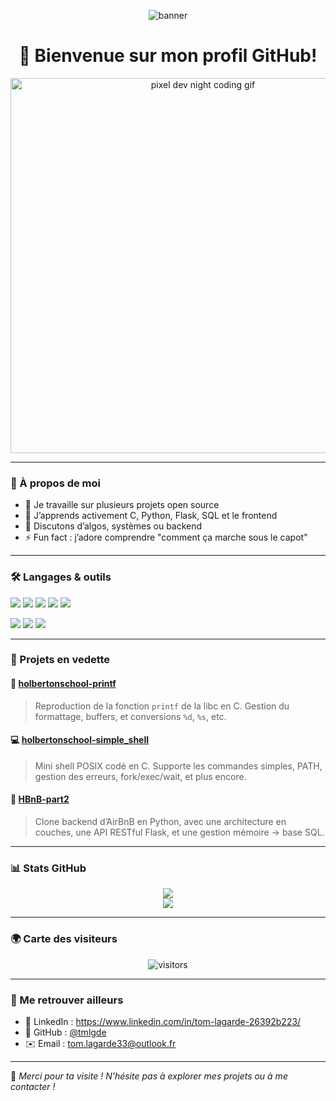 <!-- 💡 BANNIÈRE STYLÉE -->
<p align="center">
  <img src="https://capsule-render.vercel.app/api?type=waving&color=gradient&height=180&section=header&text=tmlgde%20%F0%9F%91%BD%20Dev%20in%20Progress...&fontSize=30&fontAlignY=35" alt="banner" />
</p>

<h1 align="center">👋 Bienvenue sur mon profil GitHub!</h1>

<!-- BIG centered GIF -->
<p align="center">
  <img src="https://i.pinimg.com/originals/fb/c6/f3/fbc6f31bd3b84159470b973aca7e0f97.gif" width="600" alt="pixel dev night coding gif"/>
</p>

---

### 🚀 À propos de moi

- 🔭 Je travaille sur plusieurs projets open source  
- 🧠 J’apprends activement C, Python, Flask, SQL et le frontend  
- 💬 Discutons d’algos, systèmes ou backend  
- ⚡ Fun fact : j’adore comprendre "comment ça marche sous le capot"  

---

### 🛠️ Langages & outils

<p>
  <img src="https://img.shields.io/badge/C-00599C?style=for-the-badge&logo=c&logoColor=white" />
  <img src="https://img.shields.io/badge/C++-00599C?style=for-the-badge&logo=c%2B%2B&logoColor=white" />
  <img src="https://img.shields.io/badge/Python-3776AB?style=for-the-badge&logo=python&logoColor=white" />
  <img src="https://img.shields.io/badge/JavaScript-F7DF1E?style=for-the-badge&logo=javascript&logoColor=black" />
  <img src="https://img.shields.io/badge/HTML5-E34F26?style=for-the-badge&logo=html5&logoColor=white" />
</p>

<p>
  <img src="https://img.shields.io/badge/Open%20Source-Lover-brightgreen?style=flat-square" />
  <img src="https://img.shields.io/badge/Currently%20Learning-C%20%26%20Flask-blue?style=flat-square" />
  <img src="https://img.shields.io/badge/Always-Hungry%20For%20Knowledge-orange?style=flat-square" />
</p>

---

### 📂 Projets en vedette

#### 🔧 [holbertonschool-printf](https://github.com/ilmi-veliu/holbertonschool-printf)
> Reproduction de la fonction `printf` de la libc en C. Gestion du formattage, buffers, et conversions `%d`, `%s`, etc.

#### 💻 [holbertonschool-simple_shell](https://github.com/tmlgde/holbertonschool-simple_shell)
> Mini shell POSIX codé en C. Supporte les commandes simples, PATH, gestion des erreurs, fork/exec/wait, et plus encore.

#### 🏡 [HBnB-part2](https://github.com/tmlgde/HBnB-part2)
> Clone backend d’AirBnB en Python, avec une architecture en couches, une API RESTful Flask, et une gestion mémoire → base SQL.

---

### 📊 Stats GitHub

<p align="center">
  <img src="https://github-readme-stats.vercel.app/api?username=tmlgde&show_icons=true&theme=tokyonight" />
  <br />
  <img src="https://github-readme-stats.vercel.app/api/top-langs/?username=tmlgde&layout=compact&theme=tokyonight" />
</p>

---

### 🌍 Carte des visiteurs

<p align="center">
  <img src="https://visitor-badge.laobi.icu/badge?page_id=tmlgde" alt="visitors" />
</p>

---

### 🤝 Me retrouver ailleurs

- 💼 LinkedIn : https://www.linkedin.com/in/tom-lagarde-26392b223/
- 🐙 GitHub : [@tmlgde](https://github.com/tmlgde)
- ✉️ Email : tom.lagarde33@outlook.fr

---

🎯 *Merci pour ta visite ! N’hésite pas à explorer mes projets ou à me contacter !*
